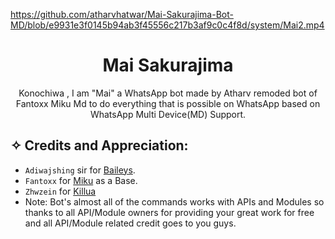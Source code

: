 https://github.com/atharvhatwar/Mai-Sakurajima-Bot-MD/blob/e9931e3f0145b94ab3f45556c217b3af9c0c4f8d/system/Mai2.mp4

     
<h1 align="center"> Mai Sakurajima
</h1>
<p align="center"> 
  Konochiwa , I am "Mai" a WhatsApp bot made by Atharv remoded bot of Fantoxx Miku Md to do everything that is possible on WhatsApp based on WhatsApp Multi Device(MD) Support.


     
## ✧ Credits and Appreciation:

-   `Adiwajshing` sir for [Baileys](https://github.com/adiwajshing/baileys).
-   `Fantoxx` for [Miku](https://github.com/FantoX001/) as a Base.
-   `Zhwzein` for [Killua](https://github.com/zhwzein/Killua-Zoldyck)
-   Note: Bot's almost all of the commands works with APIs and Modules so thanks to all API/Module owners for providing your great work for free and all API/Module related credit goes to you guys. 


</p>

